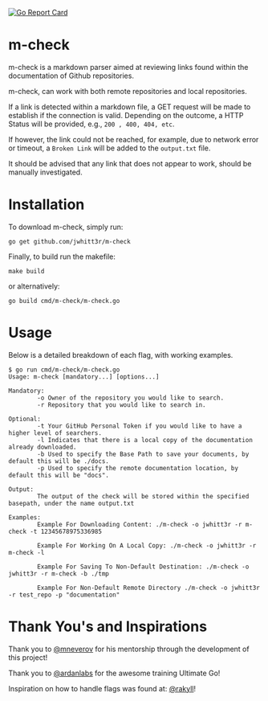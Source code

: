 [![Go Report Card](https://goreportcard.com/badge/github.com/jwhitt3r/m-check)](https://goreportcard.com/report/github.com/jwhitt3r/m-check)
# m-check
m-check is a markdown parser aimed at reviewing links found within the documentation of Github repositories.

m-check, can work with both remote repositories and local repositories.

If a link is detected within a markdown file, a GET request will be made to establish if the connection is valid. Depending on the outcome, a HTTP Status will be provided, e.g., `200 , 400, 404, etc`. 

If however, the link could not be reached, for example, due to network error or timeout, a `Broken Link` will be added to the `output.txt` file.

It should be advised that any link that does not appear to work, should be manually investigated.

# Installation
To download m-check, simply run:
```
go get github.com/jwhitt3r/m-check
```

Finally, to build run the makefile:
```
make build
```

or alternatively:
```
go build cmd/m-check/m-check.go
```

# Usage
Below is a detailed breakdown of each flag, with working examples.

```
$ go run cmd/m-check/m-check.go
Usage: m-check [mandatory...] [options...]

Mandatory:
        -o Owner of the repository you would like to search.
        -r Repository that you would like to search in.

Optional:
        -t Your GitHub Personal Token if you would like to have a higher level of searchers.
        -l Indicates that there is a local copy of the documentation already downloaded.
        -b Used to specify the Base Path to save your documents, by default this will be ./docs.
        -p Used to specify the remote documentation location, by default this will be "docs".

Output:
        The output of the check will be stored within the specified basepath, under the name output.txt

Examples:
        Example For Downloading Content: ./m-check -o jwhitt3r -r m-check -t 12345678975336985

        Example For Working On A Local Copy: ./m-check -o jwhitt3r -r m-check -l

        Example For Saving To Non-Default Destination: ./m-check -o jwhitt3r -r m-check -b ./tmp

        Example For Non-Default Remote Directory ./m-check -o jwhitt3r -r test_repo -p "documentation"
```

# Thank You's and Inspirations
Thank you to [@mneverov](https://github.com/mneverov) for his mentorship through the development of this project!

Thank you to [@ardanlabs](https://github.com/ardanlabs) for the awesome training Ultimate Go!

Inspiration on how to handle flags was found at: [@rakyll](https://github.com/rakyll/hey)!

